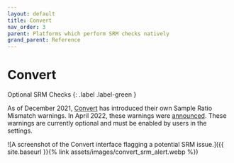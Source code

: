 ```yaml
---
layout: default
title: Convert
nav_order: 3
parent: Platforms which perform SRM checks natively
grand_parent: Reference
---
```


# Convert

Optional SRM Checks
{: .label .label-green }

As of December 2021, [Convert](https://www.convert.com) has introduced their own Sample Ratio Mismatch warnings. In April 2022, these warnings were [announced](https://www.convert.com/blog/a-b-testing/sample-ratio-mismatch-srm-guide/). These warnings are currently optional and must be enabled by users in the settings.

![A screenshot of the Convert interface flagging a potential SRM issue.]({{ site.baseurl }}{% link assets/images/convert_srm_alert.webp %})
